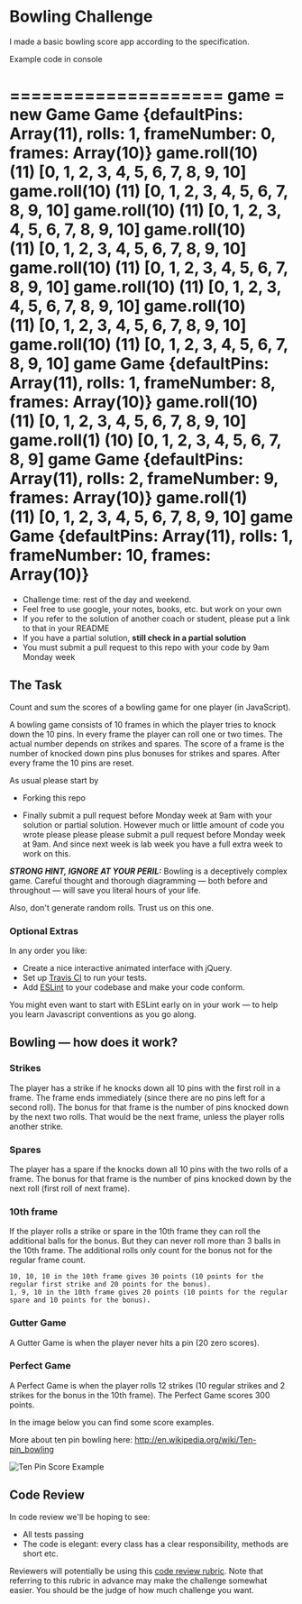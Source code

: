 
Bowling Challenge
=================
I made a basic bowling score app according to the specification.

Example code in console

====================
game = new Game
Game {defaultPins: Array(11), rolls: 1, frameNumber: 0, frames: Array(10)}
game.roll(10)
(11) [0, 1, 2, 3, 4, 5, 6, 7, 8, 9, 10]
game.roll(10)
(11) [0, 1, 2, 3, 4, 5, 6, 7, 8, 9, 10]
game.roll(10)
(11) [0, 1, 2, 3, 4, 5, 6, 7, 8, 9, 10]
game.roll(10)
(11) [0, 1, 2, 3, 4, 5, 6, 7, 8, 9, 10]
game.roll(10)
(11) [0, 1, 2, 3, 4, 5, 6, 7, 8, 9, 10]
game.roll(10)
(11) [0, 1, 2, 3, 4, 5, 6, 7, 8, 9, 10]
game.roll(10)
(11) [0, 1, 2, 3, 4, 5, 6, 7, 8, 9, 10]
game.roll(10)
(11) [0, 1, 2, 3, 4, 5, 6, 7, 8, 9, 10]
game
Game {defaultPins: Array(11), rolls: 1, frameNumber: 8, frames: Array(10)}
game.roll(10)
(11) [0, 1, 2, 3, 4, 5, 6, 7, 8, 9, 10]
game.roll(1)
(10) [0, 1, 2, 3, 4, 5, 6, 7, 8, 9]
game
Game {defaultPins: Array(11), rolls: 2, frameNumber: 9, frames: Array(10)}
game.roll(1)
(11) [0, 1, 2, 3, 4, 5, 6, 7, 8, 9, 10]
game
Game {defaultPins: Array(11), rolls: 1, frameNumber: 10, frames: Array(10)}
====================
* Challenge time: rest of the day and weekend.
* Feel free to use google, your notes, books, etc. but work on your own
* If you refer to the solution of another coach or student, please put a link to that in your README
* If you have a partial solution, **still check in a partial solution**
* You must submit a pull request to this repo with your code by 9am Monday week

## The Task

Count and sum the scores of a bowling game for one player (in JavaScript).

A bowling game consists of 10 frames in which the player tries to knock down the 10 pins. In every frame the player can roll one or two times. The actual number depends on strikes and spares. The score of a frame is the number of knocked down pins plus bonuses for strikes and spares. After every frame the 10 pins are reset.

As usual please start by

* Forking this repo

* Finally submit a pull request before Monday week at 9am with your solution or partial solution.  However much or little amount of code you wrote please please please submit a pull request before Monday week at 9am.  And since next week is lab week you have a full extra week to work on this.

___STRONG HINT, IGNORE AT YOUR PERIL:___ Bowling is a deceptively complex game. Careful thought and thorough diagramming — both before and throughout — will save you literal hours of your life.

Also, don't generate random rolls. Trust us on this one.

### Optional Extras

In any order you like:

* Create a nice interactive animated interface with jQuery.
* Set up [Travis CI](https://travis-ci.org) to run your tests.
* Add [ESLint](http://eslint.org/) to your codebase and make your code conform.

You might even want to start with ESLint early on in your work — to help you
learn Javascript conventions as you go along.

## Bowling — how does it work?

### Strikes

The player has a strike if he knocks down all 10 pins with the first roll in a frame. The frame ends immediately (since there are no pins left for a second roll). The bonus for that frame is the number of pins knocked down by the next two rolls. That would be the next frame, unless the player rolls another strike.

### Spares

The player has a spare if the knocks down all 10 pins with the two rolls of a frame. The bonus for that frame is the number of pins knocked down by the next roll (first roll of next frame).

### 10th frame

If the player rolls a strike or spare in the 10th frame they can roll the additional balls for the bonus. But they can never roll more than 3 balls in the 10th frame. The additional rolls only count for the bonus not for the regular frame count.

    10, 10, 10 in the 10th frame gives 30 points (10 points for the regular first strike and 20 points for the bonus).
    1, 9, 10 in the 10th frame gives 20 points (10 points for the regular spare and 10 points for the bonus).

### Gutter Game

A Gutter Game is when the player never hits a pin (20 zero scores).

### Perfect Game

A Perfect Game is when the player rolls 12 strikes (10 regular strikes and 2 strikes for the bonus in the 10th frame). The Perfect Game scores 300 points.

In the image below you can find some score examples.

More about ten pin bowling here: http://en.wikipedia.org/wiki/Ten-pin_bowling

![Ten Pin Score Example](images/example_ten_pin_scoring.png)

## Code Review

In code review we'll be hoping to see:

* All tests passing
* The code is elegant: every class has a clear responsibility, methods are short etc.

Reviewers will potentially be using this [code review rubric](docs/review.md).  Note that referring to this rubric in advance may make the challenge somewhat easier.  You should be the judge of how much challenge you want.
